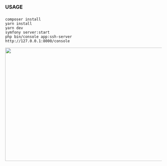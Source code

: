 ### USAGE
###
```
composer install
yarn install
yarn dev
symfony server:start
php bin/console app:ssh-server
http://127.0.0.1:8000/console
```
<img src="/v.gif" width="600" height="365"/>